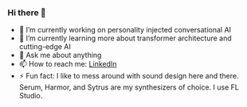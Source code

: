### Hi there 👋

- 🔭 I’m currently working on personality injected conversational AI
- 🌱 I’m currently learning more about transformer architecture and cutting-edge AI
- 💬 Ask me about anything
- 📫 How to reach me: [LinkedIn](https://www.linkedin.com/in/logantilley/)
- ⚡ Fun fact: I like to mess around with sound design here and there. Serum, Harmor, and Sytrus are my synthesizers of choice. I use FL Studio.
